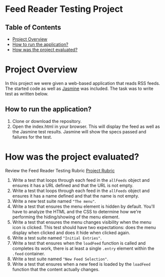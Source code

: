 # Feed Reader Testing Project

## Table of Contents

* [Project Overview](#project_overview)
* [How to run the application?](#instructions)
* [How was the project evaluated?](#contributing)

# Project Overview

In this project we were given a web-based application that reads RSS feeds. The started code as well as [Jasmine](http://jasmine.github.io/) was included. The task was to write test as written below.

## How to run the application?

1. Clone or download the repository.
2. Open the index.html in your browser. This will display the feed as well as the Jasmine test results. Jasmine will show the specs passed and failures for the test. 

# How was the project evaluated?

Review the Feed Reader Testing Rubric [Project Rubric](https://review.udacity.com/#!/projects/3442558598/rubric)

1. Write a test that loops through each feed in the `allFeeds` object and ensures it has a URL defined and that the URL is not empty.
2. Write a test that loops through each feed in the `allFeeds` object and ensures it has a name defined and that the name is not empty.
3. Write a new test suite named `"The menu"`.
4. Write a test that ensures the menu element is hidden by default. You'll have to analyze the HTML and the CSS to determine how we're performing the hiding/showing of the menu element.
5. Write a test that ensures the menu changes visibility when the menu icon is clicked. This test should have two expectations: does the menu display when clicked and does it hide when clicked again.
6. Write a test suite named `"Initial Entries"`.
7. Write a test that ensures when the `loadFeed` function is called and completes its work, there is at least a single `.entry` element within the `.feed` container.
8. Write a test suite named `"New Feed Selection"`.
9. Write a test that ensures when a new feed is loaded by the `loadFeed` function that the content actually changes.
